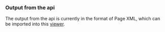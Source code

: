 ### Output from the api

The output from the api is currently in the format of Page XML, which can be imported into this [viewer](https://huggingface.co/spaces/Riksarkivet/Viewer_demo).
